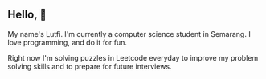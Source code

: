 ## Hello, 👋

My name's Lutfi. I'm currently a computer science student in Semarang. I love programming, and do it for fun.

Right now I'm solving puzzles in Leetcode everyday to improve my problem solving skills and to prepare for future interviews.
